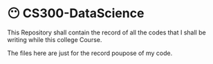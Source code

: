 # :no_mouth: CS300-DataScience

This Repository shall contain the record of all the codes that I shall be writing while this college Course.

The files here are just for the record poupose of my code.


